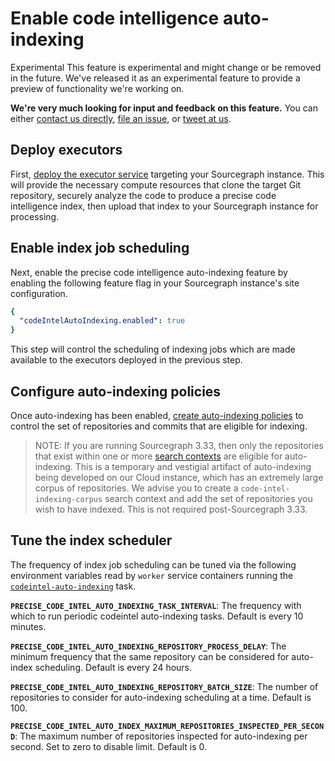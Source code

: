 # Enable code intelligence auto-indexing

<aside class="experimental">
<p>
<span class="badge badge-experimental">Experimental</span> This feature is experimental and might change or be removed in the future. We've released it as an experimental feature to provide a preview of functionality we're working on.
</p>

<p><b>We're very much looking for input and feedback on this feature.</b> You can either <a href="https://about.sourcegraph.com/contact">contact us directly</a>, <a href="https://github.com/sourcegraph/sourcegraph">file an issue</a>, or <a href="https://twitter.com/sourcegraph">tweet at us</a>.</p>
</aside>

## Deploy executors

First, [deploy the executor service](../../../../admin/deploy_executors.md) targeting your Sourcegraph instance. This will provide the necessary compute resources that clone the target Git repository, securely analyze the code to produce a precise code intelligence index, then upload that index to your Sourcegraph instance for processing.

## Enable index job scheduling

Next, enable the precise code intelligence auto-indexing feature by enabling the following feature flag in your Sourcegraph instance's site configuration.

```yaml
{
  "codeIntelAutoIndexing.enabled": true
}
```

This step will control the scheduling of indexing jobs which are made available to the executors deployed in the previous step.

## Configure auto-indexing policies

Once auto-indexing has been enabled, [create auto-indexing policies](configure_auto_indexing.md) to control the set of repositories and commits that are eligible for indexing.

> NOTE: If you are running Sourcegraph 3.33, then only the repositories that exist within one or more [search contexts](../../../../code_search/how-to/search_contexts.md) are eligible for auto-indexing. This is a temporary and vestigial artifact of auto-indexing being developed on our Cloud instance, which has an extremely large corpus of repositories. We advise you to create a `code-intel-indexing-corpus` search context and add the set of repositories you wish to have indexed. This is not required post-Sourcegraph 3.33.

## Tune the index scheduler

The frequency of index job scheduling can be tuned via the following environment variables read by `worker` service containers running the [`codeintel-auto-indexing`](../../../admin/workers.md#codeintel-auto-indexing) task.

**`PRECISE_CODE_INTEL_AUTO_INDEXING_TASK_INTERVAL`**: The frequency with which to run periodic codeintel auto-indexing tasks. Default is every 10 minutes.

**`PRECISE_CODE_INTEL_AUTO_INDEXING_REPOSITORY_PROCESS_DELAY`**: The minimum frequency that the same repository can be considered for auto-index scheduling. Default is every 24 hours.

**`PRECISE_CODE_INTEL_AUTO_INDEXING_REPOSITORY_BATCH_SIZE`**: The number of repositories to consider for auto-indexing scheduling at a time. Default is 100.

**`PRECISE_CODE_INTEL_AUTO_INDEX_MAXIMUM_REPOSITORIES_INSPECTED_PER_SECOND`**: The maximum number of repositories inspected for auto-indexing per second. Set to zero to disable limit. Default is 0.

